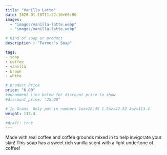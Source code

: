 ```yaml
---
title: "Vanilla Latte"
date: 2020-01-18T11:22:16+06:00
images: 
  - "images/vanilla-latte.webp"
  - "images/vanilla-latte.webp"

# Kind of soap or product
description : "Farmer's Soap"

tags:
- soap
- coffee
- vanilla
- brown
- white

# product Price
price: "6.00"
#uncomment line below for discount price to show
#discount_price: "25.00"

# In Grams  Only put in numbers 1oz=28.35 1.5oz=42.52 4oz=113.4
weight: 113.4

#draft: true
---
```



Made with real coffee and coffee grounds mixed in to help invigorate your skin!  This soap has a sweet rich vanilla scent with a light undertone of coffee!



